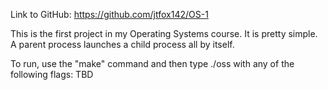 Link to GitHub: https://github.com/jtfox142/OS-1

This is the first project in my Operating Systems course. It is pretty simple. A parent process launches a child process all by itself.

To run, use the "make" command and then type ./oss with any of the following flags: TBD
